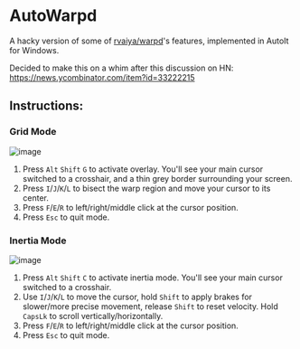 # AutoWarpd
A hacky version of some of [rvaiya/warpd](https://github.com/rvaiya/warpd)'s features, implemented in AutoIt for Windows. 

Decided to make this on a whim after this discussion on HN: https://news.ycombinator.com/item?id=33222215

## Instructions:

### Grid Mode
![image](https://user-images.githubusercontent.com/98432183/196675614-28eff1a1-c074-48a5-9ebe-ae8bf969e853.png)

1. Press `Alt` `Shift` `G` to activate overlay. You'll see your main cursor switched to a crosshair, and a thin grey border surrounding your screen.
2. Press `I`/`J`/`K`/`L` to bisect the warp region and move your cursor to its center.
3. Press `F`/`E`/`R` to left/right/middle click at the cursor position.
4. Press `Esc` to quit mode.

### Inertia Mode
![image](https://user-images.githubusercontent.com/98432183/196675010-b380b898-6e97-4aa9-baf4-c35e0fb185fe.png)

1. Press `Alt` `Shift` `C` to activate inertia mode. You'll see your main cursor switched to a crosshair.
2. Use `I`/`J`/`K`/`L` to move the cursor, hold `Shift` to apply brakes for slower/more precise movement, release `Shift` to reset velocity. Hold `CapsLk` to scroll vertically/horizontally.
3. Press `F`/`E`/`R` to left/right/middle click at the cursor position.
4. Press `Esc` to quit mode.
